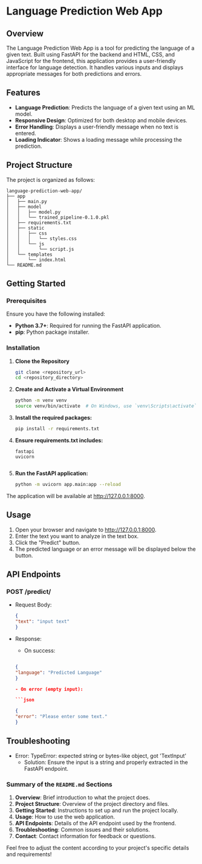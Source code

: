 # Language Prediction Web App

## Overview

The Language Prediction Web App is a tool for predicting the language of a given text. Built using FastAPI for the backend and HTML, CSS, and JavaScript for the frontend, this application provides a user-friendly interface for language detection. It handles various inputs and displays appropriate messages for both predictions and errors.

## Features

- **Language Prediction**: Predicts the language of a given text using an ML model.
- **Responsive Design**: Optimized for both desktop and mobile devices.
- **Error Handling**: Displays a user-friendly message when no text is entered.
- **Loading Indicator**: Shows a loading message while processing the prediction.


## Project Structure

The project is organized as follows:
```
language-prediction-web-app/
├── app
│   ├── main.py
│   ├── model
│   │   ├── model.py
│   │   └── trained_pipeline-0.1.0.pkl
│   ├── requirements.txt
│   ├── static
│   │   ├── css
│   │   │   └── styles.css
│   │   └── js
│   │       └── script.js
│   └── templates
│       └── index.html
└── README.md
```

## Getting Started

### Prerequisites

Ensure you have the following installed:

- **Python 3.7+**: Required for running the FastAPI application.
- **pip**: Python package installer.

### Installation

1. **Clone the Repository**

   ```bash
   git clone <repository_url>
   cd <repository_directory>

2. **Create and Activate a Virtual Environment**

    ```bash
    python -m venv venv
    source venv/bin/activate  # On Windows, use `venv\Scripts\activate`

3. **Install the required packages:**

    ```bash
    pip install -r requirements.txt

4. **Ensure requirements.txt includes:**
    ```Copy code 
    fastapi
    uvicorn
    

5. **Run the FastAPI application:**

    ```bash
    python -m uvicorn app.main:app --reload

The application will be available at http://127.0.0.1:8000.

## Usage

1. Open your browser and navigate to http://127.0.0.1:8000.
2. Enter the text you want to analyze in the text box.
3. Click the "Predict" button.
4. The predicted language or an error message will be displayed below the button.

## API Endpoints
### POST /predict/

- Request Body:

    ```json
    {
    "text": "input text"
    }

- Response:

    - On success:

    ```json

    {
    "language": "Predicted Language"
    }

  - On error (empty input):

    ```json

    {
    "error": "Please enter some text."
    }
## **Troubleshooting**

- Error: TypeError: expected string or bytes-like object, got 'TextInput'
    - Solution: Ensure the input is a string and properly extracted in the FastAPI endpoint.


### Summary of the `README.md` Sections

1. **Overview**: Brief introduction to what the project does.
2. **Project Structure**: Overview of the project directory and files.
3. **Getting Started**: Instructions to set up and run the project locally.
4. **Usage**: How to use the web application.
5. **API Endpoints**: Details of the API endpoint used by the frontend.
6. **Troubleshooting**: Common issues and their solutions.
7. **Contact**: Contact information for feedback or questions.

Feel free to adjust the content according to your project's specific details and requirements!
